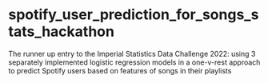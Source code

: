 # spotify_user_prediction_for_songs_stats_hackathon
The runner up entry to the Imperial Statistics Data Challenge 2022: using 3 separately implemented logistic regression models in a one-v-rest approach to predict Spotify users based on features of songs in their playlists
